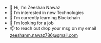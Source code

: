 - 👋 Hi, I’m Zeeshan Nawaz
- 👀 I’m interested in new Technologies 
- 🌱 I’m currently learning Blockchain 
- 💞️ I’m looking for a job
- 📫 to reach out drop your msg on my email zeeshanm.nawaz786@gmail.com

<!---
zeeshanmnawaz786/zeeshanmnawaz786 is a ✨ special ✨ repository because its `README.md` (this file) appears on your GitHub profile.
You can click the Preview link to take a look at your changes.
--->
